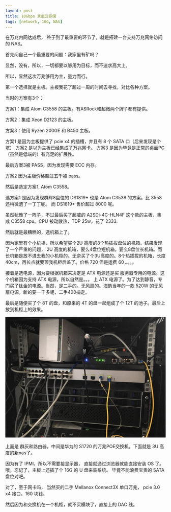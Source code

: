 ```yaml
---
layout: post
title: 10Gbps 家庭云存储
tags: [network, 10G, NAS]
---
```


在万兆内网达成后， 终于到了最重要的环节了，就是搭建一台支持万兆网络访问的 NAS。

首先问自己一个最重要的问题：我家里有矿吗？

显然，没有，所以，一切都要以够用为目标，而不追求高大上。

所以，显然这次万兆够用为主，量力而行。

第一个选择就是主板。主板我花了超过一周的时间去寻找，对比各种方案。

当时的方案有3个：

方案1：集成 Atom C3558 的主板。有ASRock和超微两个牌子都有提供。

方案2：集成 Xeon D2123 的主板。

方案3：使用 Ryzen 200GE 和 B450 主板。

方案1 是因为主板提供了 pcie x4 的插槽，并且有 8 个 SATA 口（后来发现是个坑）
方案2 是以为主板已经集成了万兆网卡。
方案3 是因为毕竟是正常的桌面PC（虽然是低端的）有充足的扩展性。

最后方案3被 PASS，因为发现需要 ECC 内存。

方案2 因为主板价格超过五千被 pass。

然后是选定方案1, Atom C3558。

选方案1 是因为发现群辉8盘位的 DS1819+ 也是 Atom C3538 的方案。比 3558 还稍微渣了一丁丁呢。 而 DS1819+ 售价超过 8000 呢。

虽然犹豫了一阵子，不过最后买了超威的 A2SDi-4C-HLN4F 这个款的主板，集成 C3558 cpu。CPU 被动散热，TDP 25w，花了 2333.

然后就是最糟糕的，选机箱上了。

因为家里有个小机柜，所以希望买个2U 高度的8个热插拔盘位的机箱。结果发现了一个严重的问题， 2U 高度的机箱，要么4盘位短机箱，要么8盘位长机箱。而长机箱是放不进去我的小机柜的。无奈买了个3U高度的。8个热插拔的机箱，长度40cm，再长点就要顶我机柜后盖了。价格 720 但是运费 60 。。。。

接着是选电源，因为要根据机箱来决定是 ATX 电源还是买 服务器专用的电源。这个机箱因为支持 ATX 电源，所以自然是。。。 上 ATX 电源了。为了达到静音，专门买了钛金的电源。当然，是二手的。无风扇的。海韵当年的一款 520W 的无风扇电源。新的要一千多呢，二手400搞定。

最后是随便买了个 8T 的盘，和原来的 4T 的盘一起组成了个 12T 的池子。最后上放到机柜上的效果。

<img src="/images/mynas.jpg" >

上面是 群灰和路由器，中间是华为的 S1720 的万兆POE交换机。下面就是 3U 高度的新nas了。

因为有了 IPMI，所以不需要接显示器， 直接就通过浏览器就能直接安装 OS 了。
哦，忘记了，主板上还插了个 16G 的 U 盘来装系统。
毕竟不能浪费宝贵的 SATA 盘位对吧。


对了，至于网卡吗， 当然买的二手 Mellanox Connect3X 单口万兆， pcie 3.0 x4 接口。160 块钱。

然后因为和交换机在一个机柜，就不买模块了，直接上的 DAC 线。



